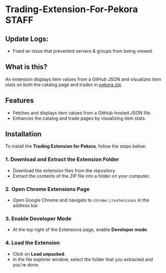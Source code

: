 # Trading-Extension-For-Pekora STAFF


## Update Logs:
+ Fixed an issue that prevented servers & groups from being viewed.

## What is this?

An extension displays item values from a GitHub JSON and visualizes item stats on both the catalog page and trades in [pekora.zip](https://www.pekora.zip).

## Features

* Fetches and displays item values from a GitHub-hosted JSON file.
* Enhances the catalog and trade pages by visualizing item stats.

## Installation

To install the **Trading Extension for Pekora**, follow the steps below:


### 1. **Download and Extract the Extension Folder**

* Download the extension files from the repository.
* Extract the contents of the ZIP file into a folder on your computer.

### 2. **Open Chrome Extensions Page**

* Open Google Chrome and navigate to `chrome://extensions` in the address bar.

### 3. **Enable Developer Mode**

* At the top right of the Extensions page, enable **Developer mode**.

### 4. **Load the Extension**

* Click on **Load unpacked**.
* In the file explorer window, select the folder that you extracted and you're done.
